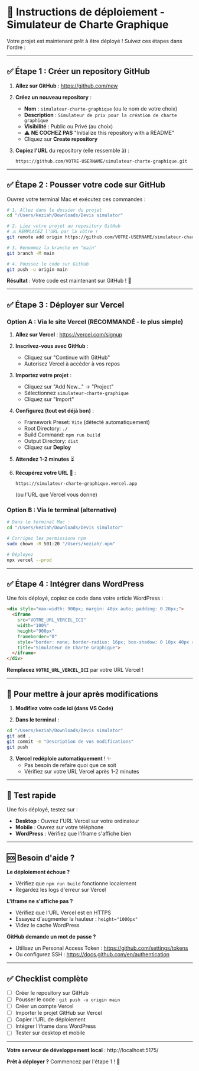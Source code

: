 # 🚀 Instructions de déploiement - Simulateur de Charte Graphique

Votre projet est maintenant prêt à être déployé ! Suivez ces étapes dans l'ordre :

---

## ✅ Étape 1 : Créer un repository GitHub

1. **Allez sur GitHub** : https://github.com/new

2. **Créez un nouveau repository** :
   - **Nom** : `simulateur-charte-graphique` (ou le nom de votre choix)
   - **Description** : `Simulateur de prix pour la création de charte graphique`
   - **Visibilité** : Public ou Privé (au choix)
   - ⚠️ **NE COCHEZ PAS** "Initialize this repository with a README"
   - Cliquez sur **Create repository**

3. **Copiez l'URL** du repository (elle ressemble à) :
   ```
   https://github.com/VOTRE-USERNAME/simulateur-charte-graphique.git
   ```

---

## ✅ Étape 2 : Pousser votre code sur GitHub

Ouvrez votre terminal Mac et exécutez ces commandes :

```bash
# 1. Allez dans le dossier du projet
cd "/Users/keziah/Downloads/Devis simulator"

# 2. Liez votre projet au repository GitHub
# ⚠️ REMPLACEZ l'URL par la vôtre !
git remote add origin https://github.com/VOTRE-USERNAME/simulateur-charte-graphique.git

# 3. Renommez la branche en "main"
git branch -M main

# 4. Poussez le code sur GitHub
git push -u origin main
```

**Résultat** : Votre code est maintenant sur GitHub ! 🎉

---

## ✅ Étape 3 : Déployer sur Vercel

### Option A : Via le site Vercel (RECOMMANDÉ - le plus simple)

1. **Allez sur Vercel** : https://vercel.com/signup

2. **Inscrivez-vous avec GitHub** :
   - Cliquez sur "Continue with GitHub"
   - Autorisez Vercel à accéder à vos repos

3. **Importez votre projet** :
   - Cliquez sur "Add New..." → "Project"
   - Sélectionnez `simulateur-charte-graphique`
   - Cliquez sur "Import"

4. **Configurez (tout est déjà bon)** :
   - Framework Preset: `Vite` (détecté automatiquement)
   - Root Directory: `./`
   - Build Command: `npm run build`
   - Output Directory: `dist`
   - Cliquez sur **Deploy**

5. **Attendez 1-2 minutes** ⏳

6. **Récupérez votre URL** 🎯 :
   ```
   https://simulateur-charte-graphique.vercel.app
   ```
   (ou l'URL que Vercel vous donne)

### Option B : Via le terminal (alternative)

```bash
# Dans le terminal Mac :
cd "/Users/keziah/Downloads/Devis simulator"

# Corrigez les permissions npm
sudo chown -R 501:20 "/Users/keziah/.npm"

# Déployez
npx vercel --prod
```

---

## ✅ Étape 4 : Intégrer dans WordPress

Une fois déployé, copiez ce code dans votre article WordPress :

```html
<div style="max-width: 900px; margin: 40px auto; padding: 0 20px;">
  <iframe 
    src="VOTRE_URL_VERCEL_ICI" 
    width="100%" 
    height="900px" 
    frameborder="0"
    style="border: none; border-radius: 16px; box-shadow: 0 10px 40px rgba(0,0,0,0.1);"
    title="Simulateur de Charte Graphique">
  </iframe>
</div>
```

**Remplacez `VOTRE_URL_VERCEL_ICI`** par votre URL Vercel !

---

## 🔄 Pour mettre à jour après modifications

1. **Modifiez votre code ici (dans VS Code)**

2. **Dans le terminal** :
```bash
cd "/Users/keziah/Downloads/Devis simulator"
git add .
git commit -m "Description de vos modifications"
git push
```

3. **Vercel redéploie automatiquement** ! ✨
   - Pas besoin de refaire quoi que ce soit
   - Vérifiez sur votre URL Vercel après 1-2 minutes

---

## 📱 Test rapide

Une fois déployé, testez sur :
- **Desktop** : Ouvrez l'URL Vercel sur votre ordinateur
- **Mobile** : Ouvrez sur votre téléphone
- **WordPress** : Vérifiez que l'iframe s'affiche bien

---

## 🆘 Besoin d'aide ?

**Le déploiement échoue ?**
- Vérifiez que `npm run build` fonctionne localement
- Regardez les logs d'erreur sur Vercel

**L'iframe ne s'affiche pas ?**
- Vérifiez que l'URL Vercel est en HTTPS
- Essayez d'augmenter la hauteur : `height="1000px"`
- Videz le cache WordPress

**GitHub demande un mot de passe ?**
- Utilisez un Personal Access Token : https://github.com/settings/tokens
- Ou configurez SSH : https://docs.github.com/en/authentication

---

## ✅ Checklist complète

- [ ] Créer le repository sur GitHub
- [ ] Pousser le code : `git push -u origin main`
- [ ] Créer un compte Vercel
- [ ] Importer le projet GitHub sur Vercel
- [ ] Copier l'URL de déploiement
- [ ] Intégrer l'iframe dans WordPress
- [ ] Tester sur desktop et mobile

---

**Votre serveur de développement local** : http://localhost:5175/

**Prêt à déployer ?** Commencez par l'étape 1 ! 🚀

